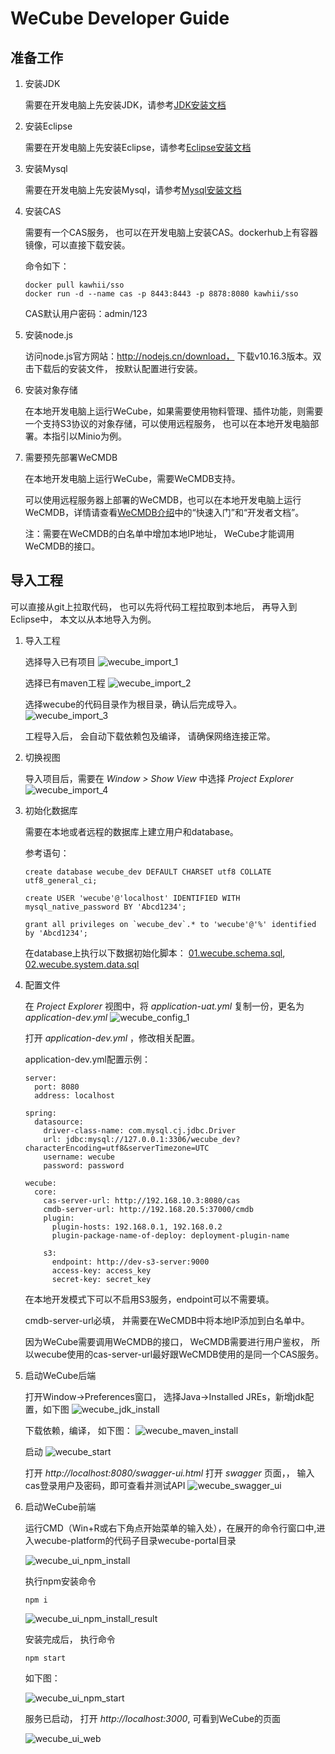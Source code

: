 # WeCube Developer Guide

## 准备工作
1. 安装JDK
	
	需要在开发电脑上先安装JDK，请参考[JDK安装文档](https://github.com/WeBankPartners/we-cmdb/blob/master/cmdb-wiki/docs/developer/jdk_install_guide.md)

2. 安装Eclipse
	
	需要在开发电脑上先安装Eclipse，请参考[Eclipse安装文档](https://github.com/WeBankPartners/we-cmdb/blob/master/cmdb-wiki/docs/developer/eclipse_install_guide.md)

3. 安装Mysql
	
	需要在开发电脑上先安装Mysql，请参考[Mysql安装文档](https://github.com/WeBankPartners/we-cmdb/blob/master/cmdb-wiki/docs/developer/mysql_install_guide.md)

4. 安装CAS
	
	需要有一个CAS服务， 也可以在开发电脑上安装CAS。dockerhub上有容器镜像，可以直接下载安装。
	
	命令如下：
	
	```
	docker pull kawhii/sso
	docker run -d --name cas -p 8443:8443 -p 8878:8080 kawhii/sso
	```
	
	CAS默认用户密码：admin/123

5. 安装node.js
	
	访问node.js官方网站：http://nodejs.cn/download， 下载v10.16.3版本。双击下载后的安装文件， 按默认配置进行安装。

6. 安装对象存储
	
	在本地开发电脑上运行WeCube，如果需要使用物料管理、插件功能，则需要一个支持S3协议的对象存储，可以使用远程服务， 也可以在本地开发电脑部署。本指引以Minio为例。

7. 需要预先部署WeCMDB
	
	在本地开发电脑上运行WeCube，需要WeCMDB支持。
	
	可以使用远程服务器上部署的WeCMDB，也可以在本地开发电脑上运行WeCMDB，详情请查看[WeCMDB介绍](https://github.com/WeBankPartners/we-cmdb/blob/master/README.md)中的“快速入门”和“开发者文档”。
	
	注：需要在WeCMDB的白名单中增加本地IP地址， WeCube才能调用WeCMDB的接口。


## 导入工程
   可以直接从git上拉取代码， 也可以先将代码工程拉取到本地后， 再导入到Eclipse中， 本文以从本地导入为例。

1. 导入工程
	
	选择导入已有项目
	![wecube_import_1](images/wecube_import_1.png)
	
	选择已有maven工程
	![wecube_import_2](images/wecube_import_2.png)
	
	选择wecube的代码目录作为根目录，确认后完成导入。
	![wecube_import_3](images/wecube_import_3.png)
		
	工程导入后， 会自动下载依赖包及编译， 请确保网络连接正常。

2. 切换视图
	
	导入项目后，需要在 *Window > Show View* 中选择 *Project Explorer*
	![wecube_import_4](images/wecube_import_4.png)


3. 初始化数据库

	需要在本地或者远程的数据库上建立用户和database。
	
	参考语句：
	
	```
	create database wecube_dev DEFAULT CHARSET utf8 COLLATE utf8_general_ci; 

	create USER 'wecube'@'localhost' IDENTIFIED WITH mysql_native_password BY 'Abcd1234';

	grant all privileges on `wecube_dev`.* to 'wecube'@'%' identified by 'Abcd1234';
	```
	
	在database上执行以下数据初始化脚本：
	[01.wecube.schema.sql](../../../wecube-core/src/main/database/01.wecube.schema.sql), 
	[02.wecube.system.data.sql](../../../wecube-core/src/main/database/02.wecube.system.data.sql)

4. 配置文件

	在 *Project Explorer* 视图中，将 *application-uat.yml* 复制一份，更名为 *application-dev.yml*
	![wecube_config_1](images/wecube_config_1.png)
	
	打开 *application-dev.yml* ，修改相关配置。

	application-dev.yml配置示例：

	```
	server:
	  port: 8080
	  address: localhost
	
	spring:
	  datasource:
	    driver-class-name: com.mysql.cj.jdbc.Driver
	    url: jdbc:mysql://127.0.0.1:3306/wecube_dev?characterEncoding=utf8&serverTimezone=UTC
	    username: wecube
	    password: password
	
	wecube:
	  core:
	    cas-server-url: http://192.168.10.3:8080/cas
	    cmdb-server-url: http://192.168.20.5:37000/cmdb
	    plugin:
	      plugin-hosts: 192.168.0.1, 192.168.0.2
	      plugin-package-name-of-deploy: deployment-plugin-name
	
	    s3:
	      endpoint: http://dev-s3-server:9000
	      access-key: access_key
	      secret-key: secret_key

	```

	在本地开发模式下可以不启用S3服务，endpoint可以不需要填。

	cmdb-server-url必填， 并需要在WeCMDB中将本地IP添加到白名单中。

	因为WeCube需要调用WeCMDB的接口， WeCMDB需要进行用户鉴权， 所以wecube使用的cas-server-url最好跟WeCMDB使用的是同一个CAS服务。

5. 启动WeCube后端

	打开Window->Preferences窗口， 选择Java->Installed JREs，新增jdk配置，如下图
	![wecube_jdk_install](images/wecube_jdk_install.png)

	下载依赖，编译， 如下图：
	![wecube_maven_install](images/wecube_maven_install.png)
	
	启动
	![wecube_start](images/wecube_start.png)

	打开 *http://localhost:8080/swagger-ui.html* 打开 *swagger* 页面，， 输入cas登录用户及密码，即可查看并测试API
	![wecube_swagger_ui](images/wecube_swagger_ui.png)


6. 启动WeCube前端
	
	运行CMD（Win+R或右下角点开始菜单的输入处），在展开的命令行窗口中,进入wecube-platform的代码子目录wecube-portal目录

	![wecube_ui_npm_install](images/wecube_ui_npm_install.png)
	
	执行npm安装命令
	
	```
	npm i
	```

	![wecube_ui_npm_install_result](images/wecube_ui_npm_install_result.png)
	
	安装完成后， 执行命令
	
	```
	npm start
	```

	如下图：

	![wecube_ui_npm_start](images/wecube_ui_npm_start.png)

	服务已启动， 打开 *http://localhost:3000*, 可看到WeCube的页面

	![wecube_ui_web](images/wecube_ui_web.png)
